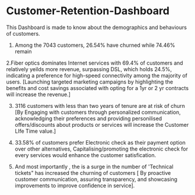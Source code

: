 # Customer-Retention-Dashboard
This Dashboard is made to know about the demographics and behaviours of customers.

1. Among the 7043 customers, 26.54% have churned while 74.46% remain

2.Fiber optics dominates Internet services with 69.4% of customers and relatively yeilds more revenue, surpassing DSL, which holds 24.5%, indicating a preference for high-speed connectivity among the majority of users.
[Launching targeted marketing campaigns by highlighting the benefits and cost savings associated with opting for a 1yr or 2 yr contracts will increase the revenue.]

3. 3116 customers with less than two years of tenure are at risk of churn [By Engaging with customers through personalized communication, acknowledging their preferences and providing personilised offers/discounts about products or services will increase the Customer LIfe Time value.]

4. 33.58% of customers prefer Electronic check as their payment option over other alternatives, Capitalising/promoting the electronic check for every services would enhance the customer satisfication.

5. And most importantly , the is a surge in the number of 'Technical tickets" has increased the churning of customers [ By proactive customer communication, assuring transparency, and showcasing improvements to improve confidence in service]. 

